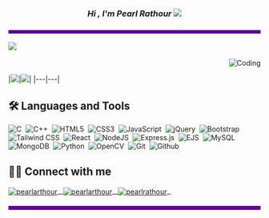 <h3 align="center">
	<i><b> Hi , I'm Pearl Rathour </b></i>
	<img src="https://media.giphy.com/media/VgCDAzcKvsR6OM0uWg/giphy.gif" width="50" />
<!-- 	<img src="https://media.giphy.com/media/7j2hfyeVcDtf2/giphy.gif" width="50" /> -->
</h3>

 ![Alt text of image](<bar.png>)
 
<p align="left">
 <img src="https://github-readme-stats.vercel.app/api/top-langs/?username=pearlrathour&hide=TeX&layout=compact&theme=midnight-purple&&hide_border=false&&count_private=true"/>
</p>
<p align="right">
<img src="https://media1.giphy.com/media/RbDKaczqWovIugyJmW/giphy.gif?cid=ecf05e47p7mj9h7j8gvv6ebjef2ywd7dlyf4nfepr2fczll7&rid=giphy.gif&ct=g" alt="Coding">
</p>
|<img src="https://github-readme-stats.vercel.app/api?username=pearlrathour&&show_icons=true&&hide_border=false&&theme=midnight-purple&&count_private=true"/>|<img src="https://github-readme-streak-stats.herokuapp.com/?user=pearlrathour&&theme=midnight-purple&&hide_border=false&&show_icons=true"/>|
|---|---|

<h2 align="left"> 🛠 Languages and Tools </h2>

![C](https://img.shields.io/badge/c-black.svg?style=for-the-badge&logo=c&logoColor=white)&nbsp;
![C++](https://img.shields.io/badge/c++-black.svg?style=for-the-badge&logo=c%2B%2B&logoColor=white)&nbsp;
![HTML5](https://img.shields.io/badge/html5-black.svg?style=for-the-badge&logo=html5&logoColor=23E34F26)&nbsp;
![CSS3](https://img.shields.io/badge/css3-black.svg?style=for-the-badge&logo=css3&logoColor=%231572B6)&nbsp;
![JavaScript](https://img.shields.io/badge/javascript-black.svg?style=for-the-badge&logo=javascript&logoColor=%23F7DF1E)&nbsp;
![jQuery](https://img.shields.io/badge/jquery-black.svg?style=for-the-badge&logo=jquery&logoColor=%230769AD)&nbsp;
![Bootstrap](https://img.shields.io/badge/bootstrap-black.svg?style=for-the-badge&logo=bootstrap&logoColor=238511FA)&nbsp;
![Tailwind CSS](https://img.shields.io/badge/-TailwindCSS-black?&style=for-the-badge&logo=tailwindcss&logoColor=white)&nbsp;
![React](https://img.shields.io/badge/react-black.svg?style=for-the-badge&logo=react&logoColor=%2361DAFB)&nbsp;
![NodeJS](https://img.shields.io/badge/node.js-black?style=for-the-badge&logo=node.js&logoColor=6DA55F)&nbsp;
![Express.js](https://img.shields.io/badge/express.js-black.svg?style=for-the-badge&logo=express&logoColor=%2361DAFB)&nbsp;
![EJS](https://img.shields.io/badge/ejs-black.svg?style=for-the-badge&logo=ejs&logoColor=hotpink)&nbsp;
![MySQL](https://img.shields.io/badge/mysql-black.svg?style=for-the-badge&logo=mysql&logoColor=2300f)&nbsp;
![MongoDB](https://img.shields.io/badge/MongoDB-black.svg?style=for-the-badge&logo=mongodb&logoColor=234ea94b)&nbsp;
![Python](https://img.shields.io/badge/python-black.svg?style=for-the-badge&logo=python&logoColor=%230769AD)&nbsp;
![OpenCV](https://img.shields.io/badge/opencv-black.svg?style=for-the-badge&logo=opencv&logoColor=white)&nbsp;
![Git](https://img.shields.io/badge/git-black.svg?style=for-the-badge&logo=git&logoColor=23F05033)&nbsp;
![Github](https://img.shields.io/badge/github-black.svg?style=for-the-badge&logo=github&logoColor=white)&nbsp;
<br>

<h2 align="left"> 🤝🏻 Connect with me </h2>

 <a  href="https://www.linkedin.com/in/pearlarthour/" target="blank">
 	<img align="center" src="https://img.shields.io/badge/LinkedIn-0077B5?style=for-the-badge&logo=linkedin&logoColor=white&link=https://www.linkedin.com/in/pearlarthour/" alt="pearlarthour" />&nbsp;&nbsp;
 </a>
 <a href="mailto:pearl.rathour33@gmail.com" target="blank">
	 <img align="center" src="https://img.shields.io/badge/-Gmail-c14438?style=for-the-badge&logo=Gmail&logoColor=white&link=mailasbto:pearl.rathour33@gmail.com" alt="pearlarthour" />&nbsp;&nbsp;
 </a>
<a href="https://www.instagram.com/pearlrathour/" target="blank">
	<img align="center" src="https://img.shields.io/badge/-Instagram-DE3859?style=for-the-badge&logo=Instagram&logoColor=white&link" alt="pearlrathour" />&nbsp;&nbsp;
</a>

<!--
### ⚙️ &nbsp;My Competitive Programming Profiles
<p align="center">
	<a href="https://www.codechef.com/users/pearlrathour">
	<img src=https://img.shields.io/badge/codechef-%2300acee.svg?color=1DA1F2&style=for-the-badge&logo=codechef&logoColor=white alt=codechef style="margin-bottom: 5px;" />
	<a href="https://leetcode.com/PearlRathour/">
	<img src=https://img.shields.io/badge/leetcode-%2300acee.svg?color=C13584&style=for-the-badge&logo=leetcode&logoColor=white alt=leetcode style="margin-bottom: 5px;" />
	</a>
	<a href=https://auth.geeksforgeeks.org/user/pearlrathour33/>
	<img src=https://img.shields.io/badge/geeksforgeeks-%2300acee.svg?color=1DA1F2&style=for-the-badge&logo=geeksforgeeks&logoColor=white alt=geeksforgeeks style="margin-bottom: 5px;" />
	</a>
</p> 
-->

 ![Alt text of image](<bar.png>)
